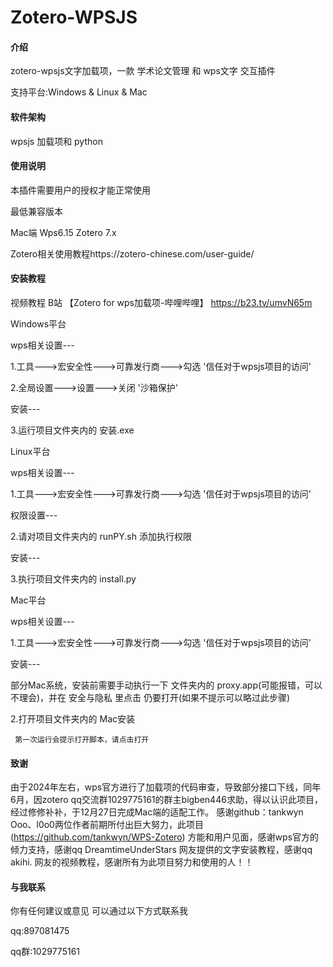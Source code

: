 # Zotero-WPSJS

#### 介绍

zotero-wpsjs文字加载项，一款 学术论文管理 和 wps文字 交互插件

支持平台:Windows & Linux & Mac


#### 软件架构

wpsjs 加载项和 python
	
#### 使用说明

本插件需要用户的授权才能正常使用

最低兼容版本

Mac端 Wps6.15   Zotero 7.x

Zotero相关使用教程https://zotero-chinese.com/user-guide/
#### 安装教程

视频教程 B站 【Zotero for wps加载项-哔哩哔哩】 https://b23.tv/umvN65m

Windows平台

  wps相关设置---

   1.工具--->宏安全性--->可靠发行商--->勾选 '信任对于wpsjs项目的访问'

   2.全局设置--->设置--->关闭 '沙箱保护'

   安装---

   3.运行项目文件夹内的  安装.exe

Linux平台

  wps相关设置---

   1.工具--->宏安全性--->可靠发行商--->勾选 '信任对于wpsjs项目的访问'

   权限设置---

   2.请对项目文件夹内的 runPY.sh 添加执行权限

   安装---

   3.执行项目文件夹内的 install.py

   Mac平台

  wps相关设置---

   1.工具--->宏安全性--->可靠发行商--->勾选 '信任对于wpsjs项目的访问'

   安装---

   部分Mac系统，安装前需要手动执行一下 文件夹内的 proxy.app(可能报错，可以不理会)，并在 安全与隐私 里点击 仍要打开(如果不提示可以略过此步骤)
   
   2.打开项目文件夹内的 Mac安装

     第一次运行会提示打开脚本，请点击打开

#### 致谢 
  由于2024年左右，wps官方进行了加载项的代码审查，导致部分接口下线，同年6月，因zotero qq交流群1029775161的群主bigben446求助，得以认识此项目，经过修修补补，于12月27日完成Mac端的适配工作。
  感谢github：tankwyn Ooo、l0o0两位作者前期所付出巨大努力，此项目 (https://github.com/tankwyn/WPS-Zotero) 方能和用户见面，感谢wps官方的倾力支持，感谢qq DreamtimeUnderStars 网友提供的文字安装教程，感谢qq akihi. 网友的视频教程，感谢所有为此项目努力和使用的人！！


#### 与我联系

你有任何建议或意见 可以通过以下方式联系我

qq:897081475

qq群:1029775161

